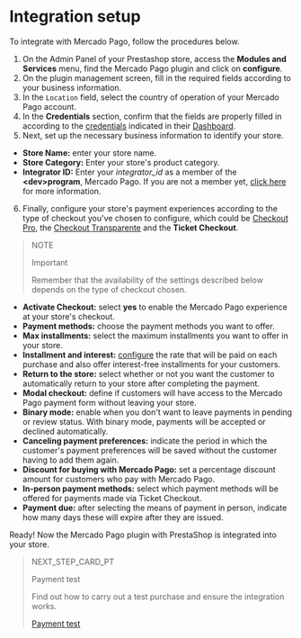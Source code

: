 # Integration setup
 
To integrate with Mercado Pago, follow the procedures below.
 
1. On the Admin Panel of your Prestashop store, access the **Modules and Services** menu, find the Mercado Pago plugin and click on **configure**.
2. On the plugin management screen, fill in the required fields according to your business information.
3. In the `Location` field, select the country of operation of your Mercado Pago account.
4. In the **Credentials** section, confirm that the fields are properly filled in according to the [credentials](https://www.mercadopago[FAKER][URL][DOMAIN]/developers/en/guides/resources/credentials) indicated in their [Dashboard](https://www.mercadopago[FAKER][URL][DOMAIN]/developers/en/guides/resources/dashboard/introduction).  
5. Next, set up the necessary business information to identify your store.
 
* **Store Name:** enter your store name.
* **Store Category:** Enter your store's product category.
* **Integrator ID:** Enter your *integrator_id* as a member of the **&lt;dev&gt;program**, Mercado Pago. If you are not a member yet, [click here](https://www.mercadopago[FAKER][URL][DOMAIN]/developers/en/developer-program) for more information.
 
6. Finally, configure your store's payment experiences according to the type of checkout you've chosen to configure, which could be [Checkout Pro](https://www.mercadopago[FAKER][URL][DOMAIN]/developers/en/guides/online-payments/checkout-pro/introduction), the [Checkout Transparente](https://www.mercadopago[FAKER][URL][DOMAIN]/developers/en/guides/online-payments/checkout-api/introduction) and the **Ticket Checkout**.

> NOTE
>
> Important
>
> Remember that the availability of the settings described below depends on the type of checkout chosen.
 
* **Activate Checkout:** select **yes** to enable the Mercado Pago experience at your store's checkout.
* **Payment methods:** choose the payment methods you want to offer.
* **Max installments:** select the maximum installments you want to offer in your store.
* **Installment and interest:** [configure](https://www.mercadopago.com.br/costs-section#from-section=menu) the rate that will be paid on each purchase and also offer interest-free installments for your customers.
* **Return to the store:** select whether or not you want the customer to automatically return to your store after completing the payment.
* **Modal checkout:** define if customers will have access to the Mercado Pago payment form without leaving your store.
* **Binary mode:** enable when you don't want to leave payments in pending or review status. With binary mode, payments will be accepted or declined automatically.
* **Canceling payment preferences:** indicate the period in which the customer's payment preferences will be saved without the customer having to add them again.
* **Discount for buying with Mercado Pago:** set a percentage discount amount for customers who pay with Mercado Pago.
* **In-person payment methods:** select which payment methods will be offered for payments made via Ticket Checkout.
* **Payment due:** after selecting the means of payment in person, indicate how many days these will expire after they are issued.
 
Ready! Now the Mercado Pago plugin with PrestaShop is integrated into your store.
 
> NEXT_STEP_CARD_PT
>
> Payment test
>
> Find out how to carry out a test purchase and ensure the integration works.
>
> [Payment test](https://www.mercadopago[FAKER][URL][DOMAIN]/developers/en/guides/plugins/prestashop/testing)